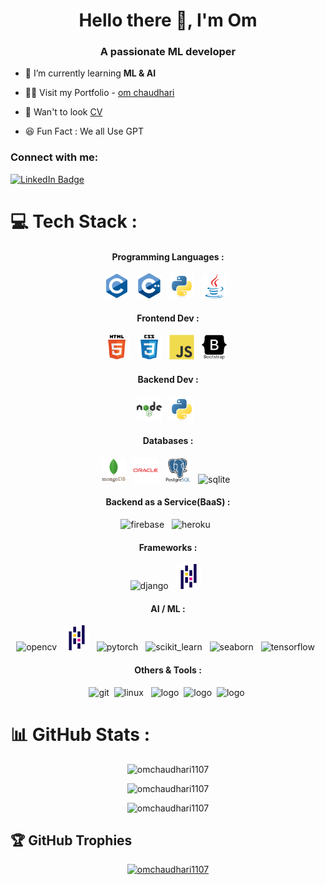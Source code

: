 <h1 align="center">Hello there 👋, I'm Om</h1>
<h3 align="center">A passionate ML developer</h3>

- 🌱 I’m currently learning **ML & AI**

- 👨‍💻 Visit my Portfolio - [om chaudhari](https://omchaudhari1107.github.io/)

- 🙎 Wan't to look [CV](https://drive.google.com/file/d/1h7tKCBFJHDt4I0BF67ze0ndpmSGnIM0s/view?usp=sharing)

- 😆 Fun Fact : We all Use GPT
<h3 align="left">Connect with me:</h3>
<p align="left">
    <a href="https://www.linkedin.com/in/om-chaudhari-38960721b?utm_source=share&utm_campaign=share_via&utm_content=profile&utm_medium=android_app" target="blank"><img src="https://img.shields.io/badge/LinkedIn-blue?style=for-the-badge&logo=linkedin&logoColor=white" alt="LinkedIn Badge"/></a>
</p>

<h1 align="left">💻 Tech Stack :</h1>
<h4 align="center">Programming Languages :</h4>
<p align="center">
        <img src="https://raw.githubusercontent.com/devicons/devicon/master/icons/c/c-original.svg" alt="c" width="40" height="40"/>
    &nbsp
        <img src="https://raw.githubusercontent.com/devicons/devicon/master/icons/cplusplus/cplusplus-original.svg" alt="cplusplus" width="40" height="40"/>
    &nbsp
        <img src="https://raw.githubusercontent.com/devicons/devicon/master/icons/python/python-original.svg" alt="python" width="40" height="40"/>
    &nbsp
        <img src="https://raw.githubusercontent.com/devicons/devicon/master/icons/java/java-original.svg" alt="java" width="40" height="40"/>
    &nbsp
</p>

<h4 align="center">Frontend Dev :</h4>
<p align="center">
        <img src="https://raw.githubusercontent.com/devicons/devicon/master/icons/html5/html5-original-wordmark.svg" alt="html5" width="40" height="40"/>
    &nbsp
        <img src="https://raw.githubusercontent.com/devicons/devicon/master/icons/css3/css3-original-wordmark.svg" alt="css3" width="40" height="40"/>
    &nbsp
        <img src="https://raw.githubusercontent.com/devicons/devicon/master/icons/javascript/javascript-original.svg" alt="javascript" width="40" height="40"/>
    &nbsp
        <img src="https://raw.githubusercontent.com/devicons/devicon/master/icons/bootstrap/bootstrap-plain-wordmark.svg" alt="bootstrap" width="40" height="40"/>
    &nbsp
</p>

<h4 align="center">Backend Dev :</h4>
<p align="center">
        <img src="https://raw.githubusercontent.com/devicons/devicon/master/icons/nodejs/nodejs-original-wordmark.svg" alt="nodejs" width="40" height="40"/>
    &nbsp
        <img src="https://raw.githubusercontent.com/devicons/devicon/master/icons/python/python-original.svg" alt="python" width="40" height="40"/>
    &nbsp
</p>
<h4 align="center">Databases :</h4>
<p align="center">
        <img src="https://raw.githubusercontent.com/devicons/devicon/master/icons/mongodb/mongodb-original-wordmark.svg" alt="mongodb" width="40" height="40"/>
    </a&nbsp
        <img src="https://raw.githubusercontent.com/devicons/devicon/master/icons/mysql/mysql-original-wordmark.svg" alt="mysql" width="40" height="40"/>
    &nbsp
        <img src="https://raw.githubusercontent.com/devicons/devicon/master/icons/oracle/oracle-original.svg" alt="oracle" width="40" height="40"/>
    &nbsp
        <img src="https://raw.githubusercontent.com/devicons/devicon/master/icons/postgresql/postgresql-original-wordmark.svg" alt="postgresql" width="40" height="40"/>
    &nbsp
        <img src="https://www.vectorlogo.zone/logos/sqlite/sqlite-icon.svg" alt="sqlite" width="40" height="40"/>
    &nbsp
</p>

</p>
<h4 align="center">Backend as a Service(BaaS) :</h4>
<p align="center">
        <img src="https://www.vectorlogo.zone/logos/firebase/firebase-icon.svg" alt="firebase" width="40" height="40"/>
    &nbsp
        <img src="https://www.vectorlogo.zone/logos/heroku/heroku-icon.svg" alt="heroku" width="40" height="40"/>
    &nbsp
</p>

<h4 align="center">Frameworks :</h4>
<p align="center">
        <img src="https://cdn.worldvectorlogo.com/logos/django.svg" alt="django" width="40" height="40"/> 
    &nbsp
        <img src="https://raw.githubusercontent.com/devicons/devicon/2ae2a900d2f041da66e950e4d48052658d850630/icons/pandas/pandas-original.svg" alt="pandas" width="40" height="40"/>
    &nbsp
</p>

<h4 align="center">AI / ML :</h4>
<p align="center">
        <img src="https://www.vectorlogo.zone/logos/opencv/opencv-icon.svg" alt="opencv" width="40" height="40"/>
    &nbsp
        <img src="https://raw.githubusercontent.com/devicons/devicon/2ae2a900d2f041da66e950e4d48052658d850630/icons/pandas/pandas-original.svg" alt="pandas" width="40" height="40"/>
    &nbsp
        <img src="https://www.vectorlogo.zone/logos/pytorch/pytorch-icon.svg" alt="pytorch" width="40" height="40"/>
    &nbsp
        <img src="https://upload.wikimedia.org/wikipedia/commons/0/05/Scikit_learn_logo_small.svg" alt="scikit_learn" width="40" height="40"/>
    &nbsp
        <img src="https://seaborn.pydata.org/_images/logo-mark-lightbg.svg" alt="seaborn" width="40" height="40"/>
    &nbsp
        <img src="https://www.vectorlogo.zone/logos/tensorflow/tensorflow-icon.svg" alt="tensorflow" width="40" height="40"/>
    &nbsp
</p>
<h4 align="center">Others & Tools :</h4>
<p align="center"><img src="https://www.vectorlogo.zone/logos/git-scm/git-scm-icon.svg" alt="git" width="40" height="40"/>&nbsp <img src="https://github.com/marwin1991/profile-technology-icons/assets/76662862/2481dc48-be6b-4ebb-9e8c-3b957efe69fa" alt="linux" width="40" height="40"/> &nbsp 
<img src="https://user-images.githubusercontent.com/25181517/192108891-d86b6220-e232-423a-bf5f-90903e6887c3.png" alt="logo" width="40" height="40"">&nbsp <img src="https://user-images.githubusercontent.com/25181517/192108374-8da61ba1-99ec-41d7-80b8-fb2f7c0a4948.png" alt="logo" width="40" height="40"">&nbsp
<img src="https://user-images.githubusercontent.com/25181517/183914128-3fc88b4a-4ac1-40e6-9443-9a30182379b7.png" alt="logo" width="40" height="40"">&nbsp
</p>

<h1 align="left">📊 GitHub Stats :</h1>

<p align="center">
    <img src="https://github-readme-streak-stats.herokuapp.com/?user=omchaudhari1107&theme=dark" alt="omchaudhari1107" />
</p>

<p align="center">
    <img src="https://github-readme-stats.vercel.app/api?username=omchaudhari1107&show_icons=true&theme=dark&locale=en" alt="omchaudhari1107" />
</p>

<p align="center">
    <img src="https://github-readme-stats.vercel.app/api/top-langs?username=omchaudhari1107&show_icons=true&theme=dark&locale=en&layout=compact" alt="omchaudhari1107" />
</p>

<h2 align="left">🏆 GitHub Trophies</h2>
<p align="center" style="background-color: transparent;">
    <a href="https://github.com/ryo-ma/github-profile-trophy">
        <img src="https://github-profile-trophy.vercel.app/?username=omchaudhari1107&theme=kimbie_dark" alt="omchaudhari1107" /></a>
    
</p>




